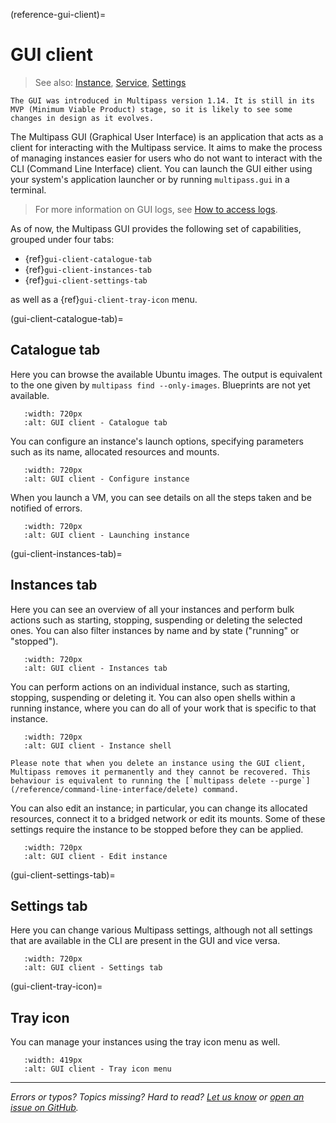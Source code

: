 (reference-gui-client)=
# GUI client

> See also: [Instance](/explanation/instance), [Service](/explanation/service),  [Settings](/reference/settings/index)

```{caution}
The GUI was introduced in Multipass version 1.14. It is still in its MVP (Minimum Viable Product) stage, so it is likely to see some changes in design as it evolves.
```

The Multipass GUI (Graphical User Interface) is an application that acts as a client for interacting with the Multipass service. It aims to make the process of managing instances easier for users who do not want to interact with the CLI (Command Line Interface) client.
You can launch the GUI either using your system's application launcher or by running `multipass.gui` in a terminal.

> For more information on GUI logs, see [How to access logs](/how-to-guides/troubleshoot/access-logs).

As of now, the Multipass GUI provides the following set of capabilities, grouped under four tabs:

- {ref}`gui-client-catalogue-tab`
- {ref}`gui-client-instances-tab`
- {ref}`gui-client-settings-tab`

as well as a {ref}`gui-client-tray-icon` menu.

(gui-client-catalogue-tab)=
## Catalogue tab

Here you can browse the available Ubuntu images. The output is equivalent to the one given by `multipass find --only-images`. Blueprints are not yet available.

```{figure} /images/gui-client/multipass-gui-catalogue-tab.png
   :width: 720px
   :alt: GUI client - Catalogue tab
```

<!-- Original image on the Asset Manager
![Catalogue page](https://assets.ubuntu.com/v1/1edb2dfb-multipass-gui-catalogue-tab.png)
-->

You can configure an instance's launch options, specifying parameters such as its name, allocated resources and mounts.

```{figure} /images/gui-client/multipass-gui-configure-instance.png
   :width: 720px
   :alt: GUI client - Configure instance
```

<!-- Original image on the Asset Manager
![Configure instance page](https://assets.ubuntu.com/v1/6a239e67-multipass-gui-configure-instance.png)
-->

When you launch a VM, you can see details on all the steps taken and be notified of errors.

```{figure} /images/gui-client/multipass-gui-launching-instance.png
   :width: 720px
   :alt: GUI client - Launching instance
```

<!-- Original image on the Asset Manager
![Launching page](https://assets.ubuntu.com/v1/17f00d22-multipass-gui-launching-instance.png)
-->

(gui-client-instances-tab)=
## Instances tab

Here you can see an overview of all your instances and perform bulk actions such as starting, stopping, suspending or deleting the selected ones. You can also filter instances by name and by state ("running" or "stopped").

```{figure} /images/gui-client/multipass-gui-instances-tab.png
   :width: 720px
   :alt: GUI client - Instances tab
```

<!-- Original image on the Asset Manager
![List of all instances page](https://assets.ubuntu.com/v1/909fad4d-multipass-gui-instances-tab.png)
-->

You can perform actions on an individual instance, such as starting, stopping, suspending or deleting it. You can also open shells within a running instance, where you can do all of your work that is specific to that instance.

```{figure} /images/gui-client/multipass-gui-instance.png
   :width: 720px
   :alt: GUI client - Instance shell
```

<!-- Original image on the Asset Manager
![Instance shell page](https://assets.ubuntu.com/v1/740d7ab4-multipass-gui-instance.png)
-->

```{caution}
Please note that when you delete an instance using the GUI client, Multipass removes it permanently and they cannot be recovered. This behaviour is equivalent to running the [`multipass delete --purge`](/reference/command-line-interface/delete) command.
```

You can also edit an instance; in particular, you can change its allocated resources, connect it to a bridged network or edit its mounts. Some of these settings require the instance to be stopped before they can be applied.

```{figure} /images/gui-client/multipass-gui-instance-edit.png
   :width: 720px
   :alt: GUI client - Edit instance
```

<!-- Original image on the Asset Manager
![Edit instance page](https://assets.ubuntu.com/v1/38a180c4-multipass-gui-instance-edit.png)
-->

(gui-client-settings-tab)=
## Settings tab

Here you can change various Multipass settings, although not all settings that are available in the CLI are present in the GUI and vice versa.

```{figure} /images/gui-client/multipass-gui-settings-tab.png
   :width: 720px
   :alt: GUI client - Settings tab
```

<!-- Original image on the Asset Manager
![Settings page](https://assets.ubuntu.com/v1/4ad40d35-multipass-gui-settings-tab.png)
-->

(gui-client-tray-icon)=
## Tray icon

You can manage your instances using the tray icon menu as well.

```{figure} /images/gui-client/multipass-gui-tray-icon-menu.png
   :width: 419px
   :alt: GUI client - Tray icon menu
```

<!-- Original image on the Asset Manager
![Tray icon menu](https://assets.ubuntu.com/v1/7e16f6bd-multipass-gui-tray-icon-menu.png)
-->

---

*Errors or typos? Topics missing? Hard to read? <a href="https://docs.google.com/forms/d/e/1FAIpQLSd0XZDU9sbOCiljceh3rO_rkp6vazy2ZsIWgx4gsvl_Sec4Ig/viewform?usp=pp_url&entry.317501128=https://canonical.com/multipass/docs/multipass-gui-client" target="_blank">Let us know</a> or <a href="https://github.com/canonical/multipass/issues/new/choose" target="_blank">open an issue on GitHub</a>.*
